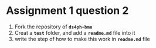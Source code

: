 # Assignment 1 question 2
1. Fork the repository of __`ds4ph-bme`__
2. Creat a __`test`__ folder, and add a __`readme.md`__ file into it
3. write the step of how to make this work in __`readme.md`__ file
